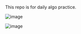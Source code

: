 This repo is for daily algo practice.



![image](https://user-images.githubusercontent.com/79944528/142009859-5e66bb77-fced-46ab-9fea-61c1c1bf9cbd.png)


![image](https://user-images.githubusercontent.com/79944528/142010035-8cb3d2e2-9423-48e1-a3f6-e3d1bfae6c1c.png)

